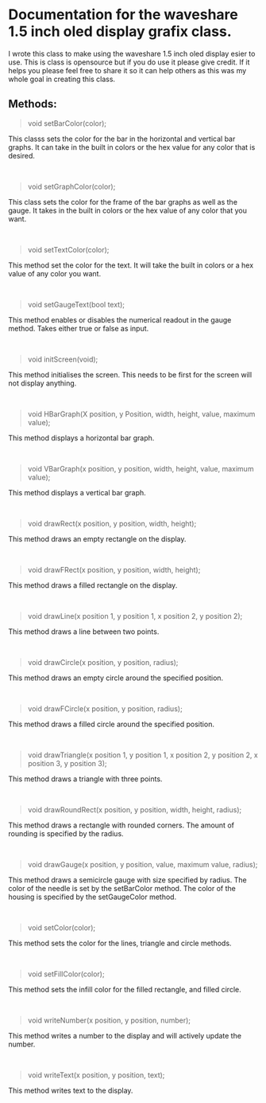 # Documentation for the waveshare 1.5 inch oled display grafix class.


I wrote this class to make using the waveshare 1.5 inch oled display esier to use. This is class is opensource but if you do use it please give credit. If it helps you please feel free to share it so it can help others as this was my whole goal in creating this class. 



## Methods:

> void setBarColor(color);

This classs sets the color for the bar in the horizontal and vertical bar graphs. It can take in the built in colors or the hex value for any color that is desired.

&nbsp;

>void setGraphColor(color);

This class sets the color for the frame of the bar graphs as well as the gauge. It takes in the built in colors or the hex value of any color that you want.

&nbsp;

>void setTextColor(color);

This method set the color for the text. It will take the built in colors or a hex value of any color you want.

&nbsp;

>void setGaugeText(bool text);

This method enables or disables the numerical readout in the gauge method. Takes either true or false as input.

&nbsp;

>void initScreen(void);

This method initialises the screen. This needs to be first for the screen will not display anything.

&nbsp;

>void HBarGraph(X position, y Position, width, height, value, maximum value);

This method displays a horizontal bar graph.

&nbsp;

>void VBarGraph(x position, y position, width, height, value, maximum value);

This method displays a vertical bar graph.

&nbsp;

>void drawRect(x position, y position, width, height);

This method draws an empty rectangle on the display.

&nbsp;

>void drawFRect(x position, y position, width, height);

This method draws a filled rectangle on the display.

&nbsp;

>void drawLine(x position 1, y position 1, x position 2, y position 2);

This method draws a line between two points.

&nbsp;

>void drawCircle(x position, y position, radius);

This method draws an empty circle around the specified position.

&nbsp;

>void drawFCircle(x position, y position, radius);

This method draws a filled circle around the specified position.

&nbsp;

>void drawTriangle(x position 1, y position 1, x position 2, y position 2, x position 3, y position 3);

This method draws a triangle with three points.

&nbsp;

>void drawRoundRect(x position, y position, width, height, radius);

This method draws a rectangle with rounded corners. The amount of rounding is specified by the radius.

&nbsp;

>void drawGauge(x position, y position, value, maximum value, radius);

This method draws a semicircle gauge with size specified by radius. The color of the needle is set by the setBarColor method. The color of the housing is specified by the setGaugeColor method.

&nbsp;

>void setColor(color);

This method sets the color for the lines, triangle and circle methods.

&nbsp;

>void setFillColor(color);

This method sets the infill color for the filled rectangle, and filled circle.

&nbsp;

>void writeNumber(x position, y position, number);

This method writes a number to the display and will actively update the number.

&nbsp;

>void writeText(x position, y position, text);

This method writes text to the display.

